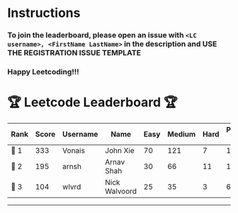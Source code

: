 # Instructions
### To join the leaderboard, please open an issue with `<LC username>, <FirstName LastName>` in the description and USE THE REGISTRATION ISSUE TEMPLATE
### Happy Leetcoding!!!


# 🏆 Leetcode Leaderboard 🏆

| Rank | Score | Username       | Name | Easy | Medium | Hard | Problems Solved |
|------|----------------|-----------------|-------------------|--------------|--------------|--------------|--------------|
| 🥇 1 | 333 | Vonais | John Xie | 70 | 121 | 7 | 198 |
| 🥈 2 | 195 | arnsh | Arnav Shah | 30 | 66 | 11 | 107 |
| 🥉 3 | 104 | wlvrd | Nick Walvoord | 25 | 35 | 3 | 63 |
---